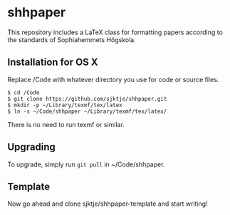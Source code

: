 # shhpaper

This repository includes a LaTeX class for formatting papers according to the standards of Sophiahemmets Högskola.

## Installation for OS X

Replace /Code with whatever directory you use for code or source files.

```
$ cd /Code
$ git clone https://github.com/sjktje/shhpaper.git
$ mkdir -p ~/Library/texmf/tex/latex
$ ln -s ~/Code/shhpaper ~/Library/texmf/tex/latex/
```

There is no need to run texmf or similar.

## Upgrading

To upgrade, simply run `git pull` in ~/Code/shhpaper.

## Template

Now go ahead and clone sjktje/shhpaper-template and start writing!
